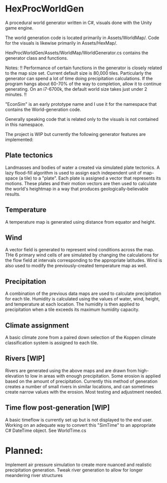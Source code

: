 # HexProcWorldGen
A procedural world generator written in C#, visuals done with the Unity game engine.

The world generation code is located primarily in Assets/WorldMap/. Code for the visuals is likewise primarily in Assets/HexMap/.

HexProcWorldGen/Assets/WorldMap/WorldGenerator.cs contains the generator class and functions.

Notes:
!! Performance of certain functions in the generator is closely related to the map size set. Current default size is 80,000 tiles. Particularly the generator can spend a lot of time doing precipitation calculations. If the program hangs about 60-70% of the way to completion, allow it to continue generating. On an i7-6700k, the default world size takes just under 2 minutes. !!

"EconSim" is an early prototype name and I use it for the namespace that contains the World-generation code.

Generally speaking code that is related only to the visuals is not contained in this namespace.

The project is WIP but currently the following generator features are implemented:

## Plate tectonics
Landmasses and bodies of water a created via simulated plate tectonics. A lazy flood-fill algorithm is used to assign each independent unit of map-space (a tile) to a "plate". Each plate is assigned a vector that represents its motions. These plates and their motion vectors are then used to calculate the world's heightmap in a way that produces geologically-believable results.

## Temperature
A temperature map is generated using distance from equator and height.

## Wind
A vector field is generated to represent wind conditions across the map. THe 6 primary wind cells of are simulated by changing the calculations for the flow field at intervals corresponding to the appropriate latitudes. Wind is also used to modify the previously-created temperature map as well.

## Precipitation
A combination of the previous data maps are used to calculate precipitation for each tile. Humidity is calculated using the values of water, wind, height, and temperature at each location. The humidity is then applied to precipitation when a tile exceeds its maximum humidity capacity.

## Climate assignment
A basic climate zone from a paired down selection of the Koppen climate classification system is assigned to each tile.

## Rivers [WIP]
Rivers are generated using the above maps and are drawn from high-elevation to low in areas with enough precipitation. Some erosion is applied based on the amount of precipitation. Currently this method of generation creates a number of small rivers in similar locations, and can sometimes create narrow values with the erosion. Most testing and adjustment needed.

## Time flow post-generation [WIP]
A basic timeflow is currently set up but is not displayed to the end user. Working on an adequate way to convert this "SimTime" to an appropriate C# DateTime object.
See WorldTime.cs

# Planned:

Implement air pressure simulation to create more nuanced and realistic precipitation generation.
Tweak river generation to allow for longer meandering river structures

